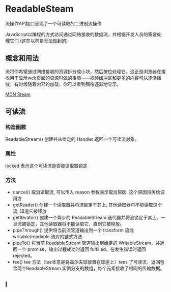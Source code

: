 

# ReadableSteam

流操作API接口呈现了一个可读取的二进制流操作

JavaScript以编程的方式访问通过网络接收的数据流，并根据开发人员的需要处理它们 (这在以前是无法做到的)

## 概念和用法

流将你希望通过网络接收的资源拆分成小块，然后按位处理它。这正是浏览器在接收用于显示web页面的资源时做的事情——视频缓冲区和更多的内容可以逐渐播放，有时候随着内容的加载，你可以看到图像逐渐地显示。

[MDN Steam](https://developer.mozilla.org/zh-CN/docs/Web/API/Streams_API)

## 可读流

### 构造函数

ReadableStream() 创建并从给定的 Handler 返回一个可读流对象。

### 属性

locked 表示这个可读流是否被读取器锁定

### 方法

+ cancel() 取消读取流, 可以传入 reason 参数表示取消原因, 这个原因将传给调用方
+ getReader() 创建一个读取器并将流锁定于其上, 其他读取器将不能读取这个流, 知道它被释放
+ getIterator() 创建一个异步的 ReadableStream 迭代器并将流锁定于其上。一旦流被锁定，其他读取器将不能读取它，直到它被释放。
+ pipeThrough() 提供将当前流管道输出到一个 transform 流或 writable/readable 流对的链式方法
+ pipeTo() 将当前 ReadableStream 管道输出到给定的 WritableStream，并返回一个 promise，输出过程成功时返回 fulfilled，在发生错误时返回 rejected。
+ tee() tee 方法（tee本意是将高尔夫球放置在球座上）tees 了可读流，返回包含两个ReadableStream 实例分支的数组，每个元素接收了相同的传输数据。


## l